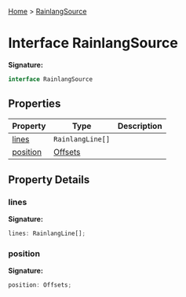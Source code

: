 [Home](../index.md) &gt; [RainlangSource](./rainlangsource.md)

# Interface RainlangSource

<b>Signature:</b>

```typescript
interface RainlangSource 
```

## Properties

|  Property | Type | Description |
|  --- | --- | --- |
|  [lines](./rainlangsource.md#lines-property) | `RainlangLine[]` |  |
|  [position](./rainlangsource.md#position-property) | [Offsets](../types/offsets.md) |  |

## Property Details

<a id="lines-property"></a>

### lines

<b>Signature:</b>

```typescript
lines: RainlangLine[];
```

<a id="position-property"></a>

### position

<b>Signature:</b>

```typescript
position: Offsets;
```
